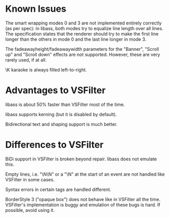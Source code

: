 # Known Issues #

The smart wrapping modes 0 and 3 are not implemented entirely correctly (as per spec): in libass, both modes try to equalize line length over all lines. The specification states that the renderer should try to make the first line longer than the others in mode 0 and the last line longer in mode 3.

The fadeawayheight/fadeawaywidth parameters for the "Banner", "Scroll up" and "Scroll down" effects are not supported. However, these are very rarely used, if at all.

\K karaoke is always filled left-to-right.

# Advantages to VSFilter #

libass is about 50% faster than VSFilter most of the time.

libass supports kerning (but it is disabled by default).

Bidirectional text and shaping support is much better.

# Differences to VSFilter #

BiDi support in VSFilter is broken beyond repair. libass does not emulate this.

Empty lines, i.e. "\N\N" or a "\N" at the start of an event are not handled like VSFilter in some cases.

Syntax errors in certain tags are handled different.

BorderStyle 3 ("opaque box") does not behave like in VSFilter all the time. VSFilter's implementation is buggy and emulation of these bugs is hard. If possible, avoid using it.